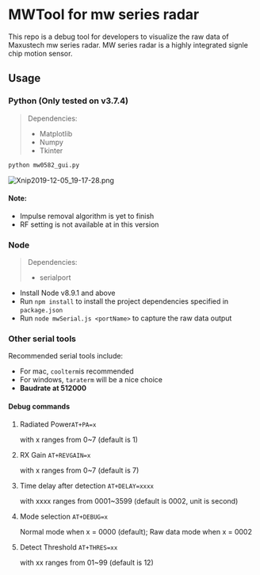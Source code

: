 # MWTool for mw series radar

This repo is a debug tool for developers to visualize the raw data of Maxustech mw series radar. MW series radar is a highly integrated signle chip motion sensor.

## Usage

### Python (Only tested on v3.7.4)

> Dependencies:
>
> - Matplotlib
> - Numpy
> - Tkinter

``` python
python mw0582_gui.py
```

![Xnip2019-12-05_19-17-28.png](https://i.loli.net/2019/12/05/NFYnSeI4XfypODc.png)

#### Note:

- Impulse removal algorithm is yet to finish
- RF setting is not available at in this version

### Node

> Dependencies:
>
> - serialport

- Install Node v8.9.1 and above
- Run `npm install` to install the project dependencies specified in `package.json`
- Run `node mwSerial.js <portName>` to capture the raw data output

### Other serial tools

Recommended serial tools include:

- For mac, `coolterm`is recommended
- For windows, `taraterm` will be a nice choice
- **Baudrate at 512000**

#### Debug commands

1. Radiated Power`AT+PA=x`

   with x ranges from 0~7 (default is 1)

2. RX Gain `AT+REVGAIN=x`

   with x ranges from 0~7 (default is 7)

3. Time delay after detection `AT+DELAY=xxxx`

   with xxxx ranges from 0001~3599 (default is 0002, unit is second)

4. Mode selection `AT+DEBUG=x`

   Normal mode when x = 0000 (default); Raw data mode when x = 0002

5. Detect Threshold `AT+THRES=xx`

   with xx ranges from 01~99 (default is 12)

